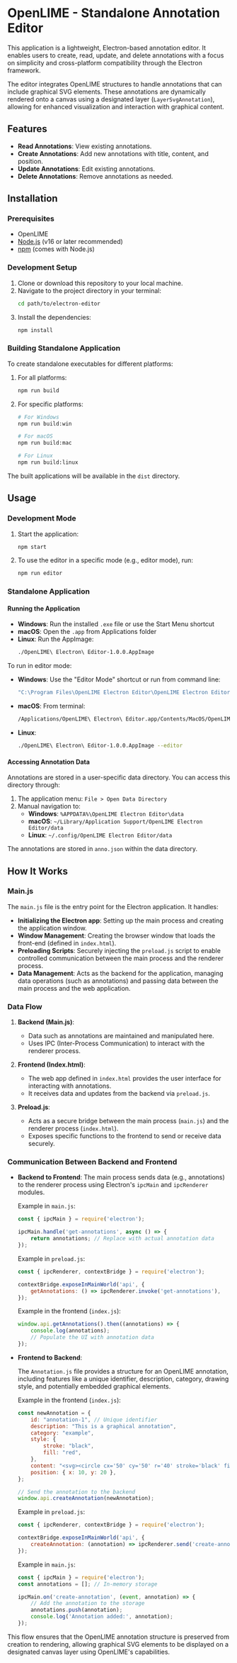 # OpenLIME - Standalone Annotation Editor

This application is a lightweight, Electron-based annotation editor. It enables users to create, read, update, and delete annotations with a focus on simplicity and cross-platform compatibility through the Electron framework.

The editor integrates OpenLIME structures to handle annotations that can include graphical SVG elements. These annotations are dynamically rendered onto a canvas using a designated layer (`LayerSvgAnnotation`), allowing for enhanced visualization and interaction with graphical content.

## Features
- **Read Annotations**: View existing annotations.
- **Create Annotations**: Add new annotations with title, content, and position.
- **Update Annotations**: Edit existing annotations.
- **Delete Annotations**: Remove annotations as needed.

## Installation

### Prerequisites
- OpenLIME
- [Node.js](https://nodejs.org/) (v16 or later recommended)
- [npm](https://www.npmjs.com/) (comes with Node.js)

### Development Setup
1. Clone or download this repository to your local machine.
2. Navigate to the project directory in your terminal:
   ```bash
   cd path/to/electron-editor
   ```
3. Install the dependencies:
   ```bash
   npm install
   ```

### Building Standalone Application
To create standalone executables for different platforms:

1. For all platforms:
   ```bash
   npm run build
   ```

2. For specific platforms:
   ```bash
   # For Windows
   npm run build:win
   
   # For macOS
   npm run build:mac
   
   # For Linux
   npm run build:linux
   ```

The built applications will be available in the `dist` directory.

## Usage

### Development Mode
1. Start the application:
   ```bash
   npm start
   ```

2. To use the editor in a specific mode (e.g., editor mode), run:
   ```bash
   npm run editor
   ```

### Standalone Application

#### Running the Application
- **Windows**: Run the installed `.exe` file or use the Start Menu shortcut
- **macOS**: Open the `.app` from Applications folder
- **Linux**: Run the AppImage:
  ```bash
  ./OpenLIME\ Electron\ Editor-1.0.0.AppImage
  ```

To run in editor mode:
- **Windows**: Use the "Editor Mode" shortcut or run from command line:
  ```bash
  "C:\Program Files\OpenLIME Electron Editor\OpenLIME Electron Editor.exe" --editor
  ```
- **macOS**: From terminal:
  ```bash
  /Applications/OpenLIME\ Electron\ Editor.app/Contents/MacOS/OpenLIME\ Electron\ Editor --editor
  ```
- **Linux**:
  ```bash
  ./OpenLIME\ Electron\ Editor-1.0.0.AppImage --editor
  ```

#### Accessing Annotation Data
Annotations are stored in a user-specific data directory. You can access this directory through:
1. The application menu: `File > Open Data Directory`
2. Manual navigation to:
   - **Windows**: `%APPDATA%\OpenLIME Electron Editor\data`
   - **macOS**: `~/Library/Application Support/OpenLIME Electron Editor/data`
   - **Linux**: `~/.config/OpenLIME Electron Editor/data`

The annotations are stored in `anno.json` within the data directory.

## How It Works

### Main.js
The `main.js` file is the entry point for the Electron application. It handles:
- **Initializing the Electron app**: Setting up the main process and creating the application window.
- **Window Management**: Creating the browser window that loads the front-end (defined in `index.html`).
- **Preloading Scripts**: Securely injecting the `preload.js` script to enable controlled communication between the main process and the renderer process.
- **Data Management**: Acts as the backend for the application, managing data operations (such as annotations) and passing data between the main process and the web application.

### Data Flow
1. **Backend (Main.js)**:
   - Data such as annotations are maintained and manipulated here.
   - Uses IPC (Inter-Process Communication) to interact with the renderer process.

2. **Frontend (Index.html)**:
   - The web app defined in `index.html` provides the user interface for interacting with annotations.
   - It receives data and updates from the backend via `preload.js`.

3. **Preload.js**:
   - Acts as a secure bridge between the main process (`main.js`) and the renderer process (`index.html`).
   - Exposes specific functions to the frontend to send or receive data securely.

### Communication Between Backend and Frontend
- **Backend to Frontend**: 
  The main process sends data (e.g., annotations) to the renderer process using Electron's `ipcMain` and `ipcRenderer` modules.
  
  Example in `main.js`:
  ```javascript
  const { ipcMain } = require('electron');

  ipcMain.handle('get-annotations', async () => {
      return annotations; // Replace with actual annotation data
  });
  ```

  Example in `preload.js`:
  ```javascript
  const { ipcRenderer, contextBridge } = require('electron');

  contextBridge.exposeInMainWorld('api', {
      getAnnotations: () => ipcRenderer.invoke('get-annotations'),
  });
  ```

  Example in the frontend (`index.js`):
  ```javascript
  window.api.getAnnotations().then((annotations) => {
      console.log(annotations);
      // Populate the UI with annotation data
  });
  ```

- **Frontend to Backend**: 

  The `Annotation.js` file provides a structure for an OpenLIME annotation, including features like a unique identifier, description, category, drawing style, and potentially embedded graphical elements.

  Example in the frontend (`index.js`):
   ```javascript
   const newAnnotation = {
       id: "annotation-1", // Unique identifier
       description: "This is a graphical annotation",
       category: "example",
       style: {
           stroke: "black",
           fill: "red",
       },
       content: "<svg><circle cx='50' cy='50' r='40' stroke='black' fill='red'/></svg>", // SVG content
       position: { x: 10, y: 20 },
   };

   // Send the annotation to the backend
   window.api.createAnnotation(newAnnotation);
   ```

  Example in `preload.js`:
   ```javascript
   const { ipcRenderer, contextBridge } = require('electron');

   contextBridge.exposeInMainWorld('api', {
       createAnnotation: (annotation) => ipcRenderer.send('create-annotation', annotation),
   });
   ```

  Example in `main.js`:
   ```javascript
   const { ipcMain } = require('electron');
   const annotations = []; // In-memory storage

   ipcMain.on('create-annotation', (event, annotation) => {
       // Add the annotation to the storage
       annotations.push(annotation);
       console.log('Annotation added:', annotation);
   });
   ```

This flow ensures that the OpenLIME annotation structure is preserved from creation to rendering, allowing graphical SVG elements to be displayed on a designated canvas layer using OpenLIME's capabilities.